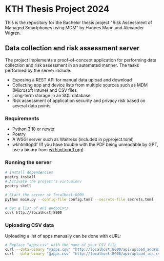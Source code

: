 # KTH Thesis Project 2024

This is the repository for the Bachelor thesis project "Risk Assessment of Managed Smartphones using MDM" by Hannes Mann and Alexander Wigren.

## Data collection and risk assessment server

The project implements a proof-of-concept application for performing data collection and risk assessment in an automated manner. The tasks performed by the server include:

* Exposing a REST API for manual data upload and download
* Collecting app and device lists from multiple sources such as MDM (Microsoft Intune) and CSV files
* Long-term storage in an SQL database
* Risk assessment of application security and privacy risk based on several data points

### Requirements

* Python 3.10 or newer
* Poetry
* A WSGI server such as Waitress (included in pyproject.toml)
* wkhtmltopdf (If you have trouble with the PDF being unreadable by GPT, use a binary from [wkhtmltopdf.org](https://wkhtmltopdf.org/downloads.html))

### Running the server

```bash
# Install dependencies
poetry install
# Activate the project's virtualenv
poetry shell

# Start the server at localhost:8000
python main.py --config-file config.toml --secrets-file secrets.toml

# Get a list of API endpoints
curl http://localhost:8000
```

### Uploading CSV data

Uploading a list of apps manually can be done with cURL:

```bash
# Replace "apps.csv" with the name of your CSV file
curl --data-binary "@apps.csv" "http://localhost:8000/api/upload_android_csv" | jq
curl --data-binary "@apps.csv" "http://localhost:8000/api/upload_ios_csv" | jq
```
